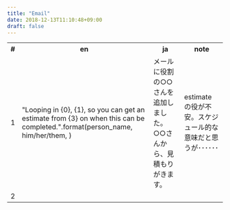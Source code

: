 ```yaml
---
title: "Email"
date: 2018-12-13T11:10:48+09:00
draft: false
---
```


<table>
    <tr>
        <th>#</th>
        <th>en</th>
        <th>ja</th>
        <th>note</th>
    </tr>
    <tr>
        <td>1</td>
        <td>"Looping in {0}, {1}, so you can get an estimate from {3} on when this can be completed.".format(person_name, him/her/them, )</td>
        <td>メールに役割の○○さんを追加しました。○○さんから、見積もりがきます。</td>
        <td>estimate の役が不安。スケジュール的な意味だと思うが･･････</td>
    </tr>
    <tr>
        <td>2</td>
        <td></td>
        <td></td>
        <td></td>
    </tr>
</table>
